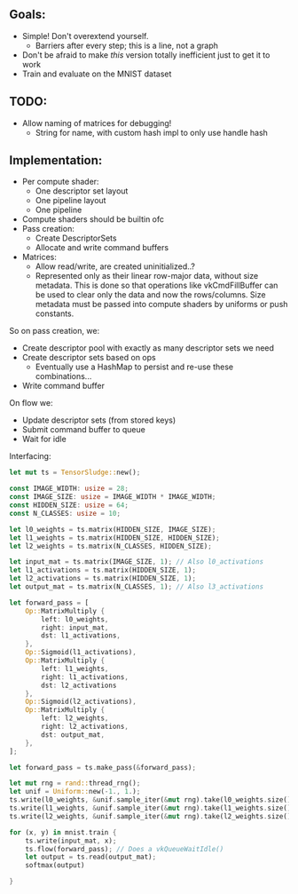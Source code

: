 ## Goals:
* Simple! Don't overextend yourself. 
    * Barriers after every step; this is a line, not a graph
* Don't be afraid to make _this_ version totally inefficient just to get it to work
* Train and evaluate on the MNIST dataset

## TODO:
* Allow naming of matrices for debugging!
    * String for name, with custom hash impl to only use handle hash

## Implementation:
* Per compute shader:
    * One descriptor set layout 
    * One pipeline layout
    * One pipeline 
* Compute shaders should be builtin ofc
* Pass creation:
    * Create DescriptorSets
    * Allocate and write command buffers
* Matrices:
    * Allow read/write, are created uninitialized..?
    * Represented only as their linear row-major data, without size metadata. This is done so that operations like vkCmdFillBuffer can be used to clear only the data and now the rows/columns. Size metadata must be passed into compute shaders by uniforms or push constants.

So on pass creation, we:
* Create descriptor pool with exactly as many descriptor sets we need
* Create descriptor sets based on ops
    * Eventually use a HashMap to persist and re-use these combinations...
* Write command buffer

On flow we: 
* Update descriptor sets (from stored keys)
* Submit command buffer to queue
* Wait for idle

Interfacing:
```rust
let mut ts = TensorSludge::new();

const IMAGE_WIDTH: usize = 28;
const IMAGE_SIZE: usize = IMAGE_WIDTH * IMAGE_WIDTH;
const HIDDEN_SIZE: usize = 64;
const N_CLASSES: usize = 10;

let l0_weights = ts.matrix(HIDDEN_SIZE, IMAGE_SIZE);
let l1_weights = ts.matrix(HIDDEN_SIZE, HIDDEN_SIZE);
let l2_weights = ts.matrix(N_CLASSES, HIDDEN_SIZE);

let input_mat = ts.matrix(IMAGE_SIZE, 1); // Also l0_activations
let l1_activations = ts.matrix(HIDDEN_SIZE, 1);
let l2_activations = ts.matrix(HIDDEN_SIZE, 1);
let output_mat = ts.matrix(N_CLASSES, 1); // Also l3_activations

let forward_pass = [
    Op::MatrixMultiply {
        left: l0_weights,
        right: input_mat,
        dst: l1_activations,
    },
    Op::Sigmoid(l1_activations),
    Op::MatrixMultiply {
        left: l1_weights,
        right: l1_activations,
        dst: l2_activations
    },
    Op::Sigmoid(l2_activations),
    Op::MatrixMultiply {
        left: l2_weights,
        right: l2_activations,
        dst: output_mat,
    },
];

let forward_pass = ts.make_pass(&forward_pass);

let mut rng = rand::thread_rng();
let unif = Uniform::new(-1., 1.);
ts.write(l0_weights, &unif.sample_iter(&mut rng).take(l0_weights.size()).collect());
ts.write(l1_weights, &unif.sample_iter(&mut rng).take(l1_weights.size()).collect());
ts.write(l2_weights, &unif.sample_iter(&mut rng).take(l2_weights.size()).collect());

for (x, y) in mnist.train {
    ts.write(input_mat, x);
    ts.flow(forward_pass); // Does a vkQueueWaitIdle()
    let output = ts.read(output_mat);
    softmax(output)

}

```
